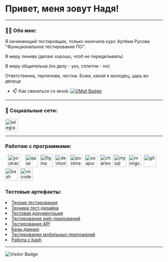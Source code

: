 # Привет, меня зовут Надя!

---

### 👨‍💻 Обо мне:

Я начинающий тестировщик, только окончила курс Артёма Русова "Функциональное тестирование ПО".

В меру ленива (делаю хорошо, чтоб не переделывать)

В меру общительна (по делу - yes, сплетни - no)

Ответственна, терпелива, честна.
Боже, какой я молодец, царь во дворца




- 📫 Как связаться со мной: [![GMail Badge](https://img.shields.io/badge/-Gmail-red?style=flat&logo=Gmail&logoColor=white)](mailto:sonyavtanke@gmail.com)

---

### 🤝 Социальные сети:

  <div id="badges">
        <a href="https://t.me/jo_rum_bum_bum" target="_blank">
      <img src="https://cdn-icons-png.flaticon.com/512/2111/2111646.png" width="40" height="40" alt="telegram" />
    </a>
  </div>

---

### Работаю с программами:

<div>
 &nbsp
  <img src="https://upload.wikimedia.org/wikipedia/commons/thumb/8/8d/YouTrack_Icon.svg/1024px-YouTrack_Icon.svg.png?20200803082248" title="youtrack" alt="youtrack" width="40" height="40"/>&nbsp
  &nbsp
  <img src="https://luna1.co/eb0187.png" title="qase" alt="qase" width="40" height="40"/>&nbsp
  <img src="https://cdn.jsdelivr.net/gh/devicons/devicon/icons/figma/figma-original.svg" title="figma" alt="figma" width="40" height="40"/>&nbsp
  <img src="https://d33wubrfki0l68.cloudfront.net/38b5c953a4667366685d55db55d057c86db1fc54/a0fdc/static/acae6b24d940347661ca901ea07f47c1/chrome-dev-logo-icon.png" title="devtools" alt="devtools" width="40" height="40"/>&nbsp
  <img src="https://seeklogo.com/images/P/postman-logo-0087CA0D15-seeklogo.com.png" title="postman" alt="postman" width="40" height="40"/>&nbsp
  <img src="https://static0.smartbear.co/smartbearbrand/media/images/home/soapui-icon.svg" title="soapui" alt="soapui" width="40" height="40"/>&nbsp
  <img src="https://cdn.icon-icons.com/icons2/3053/PNG/512/charles_proxy_macos_bigsur_icon_190302.png" title="charles-proxy" alt="charles-proxy" width="40" height="40"/>  
  <img src="https://cdn.jsdelivr.net/gh/devicons/devicon/icons/mysql/mysql-original.svg" title="mysql" alt="mysql" width="40" height="40"/>&nbsp
  <img src="https://cdn.jsdelivr.net/gh/devicons/devicon/icons/mongodb/mongodb-original.svg" title="mongodb" alt="mongodb" width="40" height="40"/>&nbsp
  <img src="https://cdn.jsdelivr.net/gh/devicons/devicon/icons/git/git-original.svg" title="git" alt="git" width="40" height="40"/>&nbsp
  <img src="https://upload.wikimedia.org/wikipedia/commons/thumb/4/4b/Bash_Logo_Colored.svg/1024px-Bash_Logo_Colored.svg.png?20180723054350" title="bash" alt="bash" width="40" height="40"/>&nbsp
  <img src="https://cdn.jsdelivr.net/gh/devicons/devicon/icons/vscode/vscode-original.svg" title="vscode" alt="vscode" width="40" height="40"/>&nbsp
  
</div>


### Тестовые артефакты:

 <li>  <a href="https://github.com/larionovana/theory">Теория тестирования</a>  </li>
<li>  <a href="https://github.com/larionovana/design">Техники тест-дизайна</a>  </li>
<li>  <a href="https://github.com/larionovana/docs"> Тестовая документация </a>   </li>
<li> <a href="https://github.com/larionovana/web">Тестирование web-приложений</a>   </li>
<li>  <a href="https://github.com/larionovana/api">Тестирование API</a>  </li>
<li>  <a href="https://github.com/larionovana/database"> Базы данных</a>   </li>
<li> <a href="https://github.com/larionovana/mobile">Тестирование мобильных приложений</a>  </li>
<li> <a href="https://github.com/larionovana/git_bash"> Работа с bash </a>  </li>

---

<!--  💻 Пройденные курсы:

| Курсы                                                           | Дата              |
| ----------------------------------------------------------------| :---------------: |
| netology.ru/Старт в программировании                            | 02/2022 - 03/2022 |

--- -->

![Visitor Badge](https://visitor-badge.laobi.icu/badge?page_id=larionovana)
